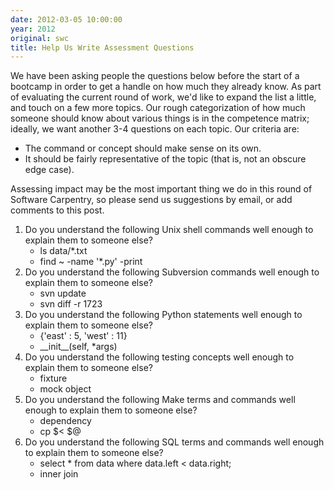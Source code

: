 ```yaml
---
date: 2012-03-05 10:00:00
year: 2012
original: swc
title: Help Us Write Assessment Questions
---
```

<p>We have been asking people the questions below before the start of a bootcamp in order to get a handle on how much they already know. As part of evaluating the current round of work, we'd like to expand the list a little, and touch on a few more topics.  Our rough categorization of how much someone should know about various things is in the competence matrix; ideally, we want another 3-4 questions on each topic. Our criteria are:</p>
<ul>
<li>The command or concept should make sense on its own.</li>
<li>It should be fairly representative of the topic (that is, not an obscure edge case).</li>
</ul>
<p>Assessing impact may be the most important thing we do in this round of Software Carpentry, so please send us suggestions by email, or add comments to this post.</p>
<ol>
<li>Do you understand the following Unix shell commands well enough to explain them to someone else?
<ul>
<li>ls data/*.txt</li>
<li>find ~ -name '*.py' -print</li>
</ul>
</li>
<li>Do you understand the following Subversion commands well enough to explain them to someone else?
<ul>
<li>svn update</li>
<li>svn diff -r 1723</li>
</ul>
</li>
<li>Do you understand the following Python statements well enough to explain them to someone else?
<ul>
<li>{'east' : 5, 'west' : 11}</li>
<li>__init__(self, *args)</li>
</ul>
</li>
<li>Do you understand the following testing concepts well enough to explain them to someone else?
<ul>
<li>fixture</li>
<li>mock object</li>
</ul>
</li>
<li>Do you understand the following Make terms and commands well enough to explain them to someone else?
<ul>
<li>dependency</li>
<li>cp $&lt; $@</li>
</ul>
</li>
<li>Do you understand the following SQL terms and commands well enough to explain them to someone else?
<ul>
<li>select * from data where data.left &lt; data.right;</li>
<li>inner join</li>
</ul>
</li>
</ol>
